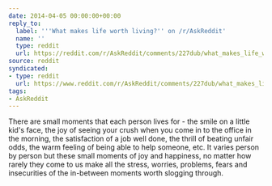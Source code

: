 ```yaml
---
date: 2014-04-05 00:00:00+00:00
reply_to:
  label: '''What makes life worth living?'' on /r/AskReddit'
  name: ''
  type: reddit
  url: https://reddit.com/r/AskReddit/comments/227dub/what_makes_life_worth_living/
source: reddit
syndicated:
- type: reddit
  url: https://www.reddit.com/r/AskReddit/comments/227dub/what_makes_life_worth_living/cgk46j8/
tags:
- AskReddit
---
```


There are small moments that each person lives for - the smile on a little kid's face, the joy of seeing your crush when you come in to the office in the morning, the satisfaction of a job well done, the thrill of beating unfair odds, the warm feeling of being able to help someone, etc. It varies person by person but these small moments of joy and happiness, no matter how rarely they come to us make all the stress, worries, problems, fears and insecurities of the in-between moments worth slogging through.

